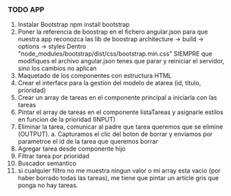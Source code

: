 ### TODO APP

1. Instalar Bootstrap
    npm install bootstrap
2. Poner la referencia de boostrap en el fichero angular.json para que nuestra app reconozca las lib de boostrap
architecture -> build -> options -> styles
Dentro "node_modules/bootstrap/dist/css/bootstrap.min.css"
SIEMPRE que modifiques el archivo angular.json tenes que parar y reiniciar el servidor, sino los cambios no aplican
3. Maquetado de los componentes con estructura HTML
4. Crear el interface para la gestion del modelo de atarea (id, titulo, prioridad)
5. Crear un array de tareas en el componente principal a iniciarla con las tareas
6. Pintar el array de tareas en el componente listaTareas y asignarle estilos en funcion de la prioridad (INPUT) 
7. Eliminar la tarea, comunicar al padre que tarea queremos que se elimine (OUTPUT).
    a. Capturamos el clic del boton de borrar y enviamos por parametroe el id de la tarea que queremos borrar
8. Agregar tarea desde componente hijo
9. Filtrar tarea por prioridad
10. Buscador semantico
11. si cualquier filtro no me muestra ningun valor o mi array esta vacio (por haber borrado todas las tareas), me tiene que pintar un article gris que ponga no hay tareas.
